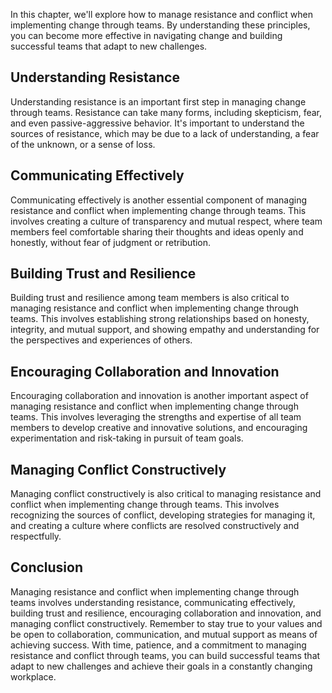 
In this chapter, we'll explore how to manage resistance and conflict when implementing change through teams. By understanding these principles, you can become more effective in navigating change and building successful teams that adapt to new challenges.

Understanding Resistance
------------------------

Understanding resistance is an important first step in managing change through teams. Resistance can take many forms, including skepticism, fear, and even passive-aggressive behavior. It's important to understand the sources of resistance, which may be due to a lack of understanding, a fear of the unknown, or a sense of loss.

Communicating Effectively
-------------------------

Communicating effectively is another essential component of managing resistance and conflict when implementing change through teams. This involves creating a culture of transparency and mutual respect, where team members feel comfortable sharing their thoughts and ideas openly and honestly, without fear of judgment or retribution.

Building Trust and Resilience
-----------------------------

Building trust and resilience among team members is also critical to managing resistance and conflict when implementing change through teams. This involves establishing strong relationships based on honesty, integrity, and mutual support, and showing empathy and understanding for the perspectives and experiences of others.

Encouraging Collaboration and Innovation
----------------------------------------

Encouraging collaboration and innovation is another important aspect of managing resistance and conflict when implementing change through teams. This involves leveraging the strengths and expertise of all team members to develop creative and innovative solutions, and encouraging experimentation and risk-taking in pursuit of team goals.

Managing Conflict Constructively
--------------------------------

Managing conflict constructively is also critical to managing resistance and conflict when implementing change through teams. This involves recognizing the sources of conflict, developing strategies for managing it, and creating a culture where conflicts are resolved constructively and respectfully.

Conclusion
----------

Managing resistance and conflict when implementing change through teams involves understanding resistance, communicating effectively, building trust and resilience, encouraging collaboration and innovation, and managing conflict constructively. Remember to stay true to your values and be open to collaboration, communication, and mutual support as means of achieving success. With time, patience, and a commitment to managing resistance and conflict through teams, you can build successful teams that adapt to new challenges and achieve their goals in a constantly changing workplace.

